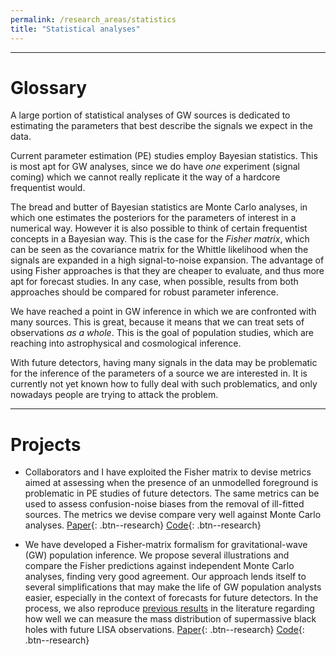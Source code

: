 ```yaml
---
permalink: /research_areas/statistics
title: "Statistical analyses"
---
```


-------------------------

# Glossary


A large portion of statistical analyses of GW sources is dedicated to estimating the parameters that best describe the signals we expect in the data.

Current parameter estimation (PE) studies employ Bayesian statistics. This is most apt for GW analyses, since we do have *one* experiment (signal coming) which we cannot really replicate it the way of a hardcore frequentist would. 

The bread and butter of Bayesian statistics are Monte Carlo analyses, in which one estimates the posteriors for the parameters of interest in a numerical way. However it is also possible to think of certain frequentist concepts in a Bayesian way.  This is the case for  the *Fisher matrix*, which can be seen as the covariance matrix for the Whittle likelihood when the signals are expanded in a high signal-to-noise expansion. The advantage of using Fisher approaches is that they are cheaper to evaluate, and thus more apt for forecast studies. In any case, when possible, results from both approaches should be compared for robust parameter inference.

We have reached a point in GW inference in which we are confronted with many sources. This is great, because it means that we can treat sets of observations *as a whole*. This is the goal of population studies, which are reaching into astrophysical and cosmological inference. 

With future detectors, having many signals in the data may be problematic for the inference of the parameters of a source we are interested in. It is currently not yet known how to fully deal with such problematics, and only nowadays people are trying to attack the problem.

-------------------------

# Projects


- Collaborators and I have exploited the Fisher matrix to devise metrics aimed at assessing when the presence of an unmodelled foreground is problematic in PE studies of future detectors. The same metrics can be used to assess confusion-noise biases from the removal of ill-fitted sources. The metrics we devise compare very well against Monte Carlo analyses. [Paper](https://arxiv.org/pdf/2104.01897.pdf){: .btn--research} [Code](https://github.com/aantonelli94/GWOP){: .btn--research}

- We have developed a Fisher-matrix formalism for gravitational-wave (GW) population inference. We propose several illustrations and compare the Fisher predictions against independent Monte Carlo analyses, finding very good agreement. Our approach lends itself to several simplifications that may make the life of GW population analysts easier, especially in the context of forecasts for future detectors. In the process, we also reproduce [previous results](https://arxiv.org/pdf/1004.1921.pdf) in the literature regarding how well we can measure the mass distribution of supermassive black holes with future LISA observations. [Paper](https://arxiv.org/pdf/2205.07893.pdf){: .btn--research} [Code](https://github.com/aantonelli94/PopFisher){: .btn--research}